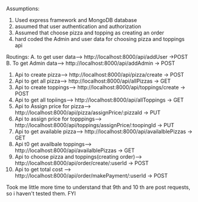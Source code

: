 Assumptions:

1. Used express framework and MongoDB database
2. asuumed that user authentication and authorization
3. Assumed that choose pizza and topping as creating an order
4. hard coded the Admin and user data for choosing pizza and toppings api

Routings:
A. to get user data--> http://localhost:8000/api/addUser ->POST
B. To get Admin data--> http://localhost:8000/api/addAdmin -> POST

1. Api to create pizza--> http://localhost:8000/api/pizza/create -> POST
2. Api to get all pizza--> http://localhost:8000/api/allPizzas -> GET
3. Api to create toppings--> http://localhost:8000/api/toppings/create -> POST
4. Api to get all topiings--> http://localhost:8000/api/allToppings -> GET
5. Api to Assign price for pizza--> http://localhost:8000/api/pizza/assignPrice/:pizzaId -> PUT
6. Api to assign price for topppings--> http://localhost:8000/api/toppings/assignPrice/:toopingId -> PUT
7. Api to get available pizza--> http://localhost:8000/api/availalblePizzas -> GET
8. Api t0 get availbale toppings--> http://localhost:8000/api/availalblePizzas -> GET
9. Api to choose pizza and toppings(creating order)--> http://localhost:8000/api/order/create/:userId -> POST
10. Api to get total cost --> http://localhost:8000/api/order/makePayment/:userId -> POST

Took me little more time to understand that 9th and 10 th are post requests, so i haven't tested them. FYI

